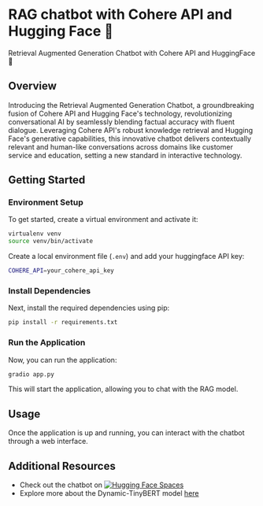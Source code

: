 # RAG chatbot with Cohere API and Hugging Face 🤗

Retrieval Augmented Generation Chatbot with Cohere API and HuggingFace 🤗

## Overview

Introducing the Retrieval Augmented Generation Chatbot, a groundbreaking fusion of Cohere API and Hugging Face's technology, revolutionizing conversational AI by seamlessly blending factual accuracy with fluent dialogue. Leveraging Cohere API's robust knowledge retrieval and Hugging Face's generative capabilities, this innovative chatbot delivers contextually relevant and human-like conversations across domains like customer service and education, setting a new standard in interactive technology.

## Getting Started

### Environment Setup

To get started, create a virtual environment and activate it:

```bash
virtualenv venv
source venv/bin/activate
```

Create a local environment file (`.env`) and add your huggingface API key:

```bash
COHERE_API=your_cohere_api_key
```

### Install Dependencies

Next, install the required dependencies using pip:

```bash
pip install -r requirements.txt
```

### Run the Application

Now, you can run the application:

```bash
gradio app.py
```

This will start the application, allowing you to chat with the RAG model.

## Usage

Once the application is up and running, you can interact with the chatbot through a web interface.

## Additional Resources

- Check out the chatbot on [![Hugging Face Spaces](https://img.shields.io/badge/🤗%20Hugging%20Face-Spaces-blue)](https://huggingface.co/spaces/mca183/rag-cohere)
- Explore more about the Dynamic-TinyBERT model [here](https://huggingface.co/Intel/dynamic_tinybert)
